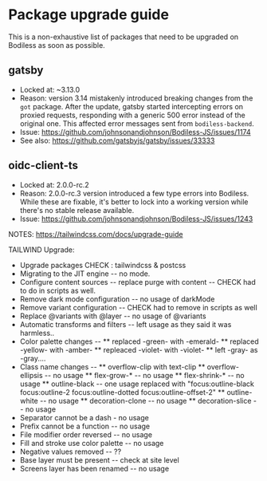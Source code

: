 # Package upgrade guide
This is a non-exhaustive list of packages that need to be upgraded on Bodiless as soon as possible.

## gatsby
- Locked at: ~3.13.0
- Reason: version 3.14 mistakenly introduced breaking changes from the `got` package. After the
update, gatsby started intercepting errors on proxied requests, responding with a generic 500 error
instead of the original one. This affected error messages sent from `bodiless-backend`.
- Issue: https://github.com/johnsonandjohnson/Bodiless-JS/issues/1174
- See also: https://github.com/gatsbyjs/gatsby/issues/33333

## oidc-client-ts
- Locked at: 2.0.0-rc.2
- Reason: 2.0.0-rc.3 version introduced a few type errors into Bodiless. While these are fixable,
it's better to lock into a working version while there's no stable release available.
- Issue: https://github.com/johnsonandjohnson/Bodiless-JS/issues/1243


NOTES:
https://tailwindcss.com/docs/upgrade-guide

TAILWIND Upgrade:
* Upgrade packages  CHECK : tailwindcss & postcss
* Migrating to the JIT engine -- no mode.
* Configure content sources -- replace purge with content -- CHECK had to do in scripts as well.
* Remove dark mode configuration -- no usage of darkMode
* Remove variant configuration -- CHECK had to remove in scripts as well
* Replace @variants with @layer -- no usage of @variants
* Automatic transforms and filters -- left usage as they said it was harmless..
* Color palette changes -- 
** replaced -green- with -emerald-
** replaced -yellow- with -amber-
** repleaced -violet- with -violet-
** left -gray- as -gray....
* Class name changes -- 
** overflow-clip with text-clip
** overflow-ellipsis -- no usage
** flex-grow-* -- no usage
** flex-shrink-* -- no usage
** outline-black -- one usage replaced with "focus:outline-black focus:outline-2 focus:outline-dotted focus:outline-offset-2"
** outline-white -- no usage
** decoration-clone -- no usage
** decoration-slice -- no usage
* Separator cannot be a dash - no usage
* Prefix cannot be a function -- no usage
* File modifier order reversed -- no usage
* Fill and stroke use color palette -- no usage
* Negative values removed -- ??
* Base layer must be present -- check at site level
* Screens layer has been renamed -- no usage
